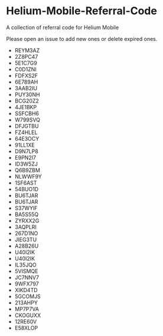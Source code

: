 # Helium-Mobile-Referral-Code

A collection of referral code for Helium Mobile

Please open an issue to add new ones or delete expired ones.


- REYM3AZ
- 2Z8PC47
- 5E1C7G9
- C0D1ZNI
- FDFXS2F
- 6E789AH
- 3AAB2IU
- PUY30NH
- BCG20Z2
- 4JE1BKP
- SSFCBH6
- W799SVQ
- DFJGTBU
- FZ4HLEL
- 64E3OCY
- 91LL1XE
- D9N7LP8
- E9PN2I7
- ID3W5ZJ
- Q6B9ZBM
- NLWWF9Y
- 1SF6AST
- 54BUO1D
- BU6TJAR
- BU6TJAR
- S37WYIF
- BA5S55Q
- ZYRXX2G
- 3AQPLRI
- 267D1NO
- JIEG3TU
- A28B26U
- U40I2IK
- U40I2IK
- IL35JQO
- 5VISMQE
- JC7NNV7
- 9WFX797
- XIKD4TD
- 5GCOMJS
- 213AHPY
- MP7P7VA
- CKOGUXX
- 12RE60V
- E58XLOP
